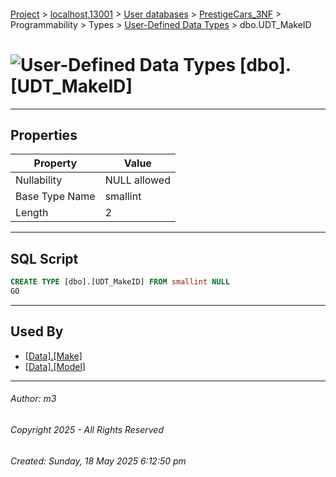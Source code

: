 #### 

[Project](../../../../../../index.md) > [localhost,13001](../../../../../index.md) > [User databases](../../../../index.md) > [PrestigeCars_3NF](../../../index.md) > Programmability > Types > [User-Defined Data Types](User-Defined_Data_Types.md) > dbo.UDT_MakeID

# ![User-Defined Data Types](../../../../../../Images/UserDefinedDataType32.png) [dbo].[UDT_MakeID]

---

## <a name="#properties"></a>Properties

| Property | Value |
|---|---|
| Nullability | NULL allowed |
| Base Type Name | smallint |
| Length | 2 |


---

## <a name="#sqlscript"></a>SQL Script

```sql
CREATE TYPE [dbo].[UDT_MakeID] FROM smallint NULL
GO

```


---

## <a name="#usedby"></a>Used By

* [[Data].[Make]](../../../Tables/Data_Make.md)
* [[Data].[Model]](../../../Tables/Data_Model.md)


---

###### Author:  m3

###### Copyright 2025 - All Rights Reserved

###### Created: Sunday, 18 May 2025 6:12:50 pm

